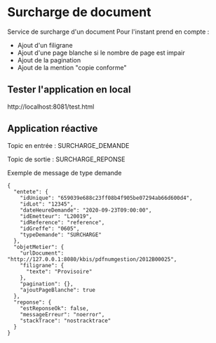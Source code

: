 # Surcharge de document

Service de surcharge d'un document
Pour l'instant prend en compte :
- Ajout d'un filigrane
- Ajout d'une page blanche si le nombre de page est impair
- Ajout de la pagination
- Ajout de la mention "copie conforme"

## Tester l'application en local

http://localhost:8081/test.html

## Application réactive

Topic en entrée : SURCHARGE_DEMANDE

Topic de sortie : SURCHARGE_REPONSE 

Exemple de message de type demande 
```
{
  "entete": {
    "idUnique": "659039e688c23ff08b4f905be07294ab66d600d4",
    "idLot": "12345",
    "dateHeureDemande": "2020-09-23T09:00:00",
    "idEmetteur": "L20019",
    "idReference": "reference",
    "idGreffe": "0605",
    "typeDemande": "SURCHARGE"
  },
  "objetMetier": {
    "urlDocument": "http://127.0.0.1:8080/kbis/pdfnumgestion/2012B00025",
    "filigrane": {
      "texte": "Provisoire"
    },
    "pagination": {},
    "ajoutPageBlanche": true
  },
  "reponse": {
    "estReponseOk": false,
    "messageErreur": "noerror",
    "stackTrace": "nostracktrace"
  }
}
```
